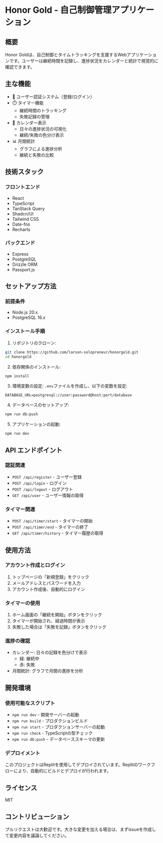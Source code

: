 # Honor Gold - 自己制御管理アプリケーション

## 概要
Honor Goldは、自己制御とタイムトラッキングを支援するWebアプリケーションです。ユーザーは継続時間を記録し、進捗状況をカレンダーと統計で視覚的に確認できます。

## 主な機能
- 🔐 ユーザー認証システム（登録/ログイン）
- ⏱️ タイマー機能
  - 継続時間のトラッキング
  - 失敗記録の管理
- 📅 カレンダー表示
  - 日々の進捗状況の可視化
  - 継続/失敗の色分け表示
- 📊 月間統計
  - グラフによる進捗分析
  - 継続と失敗の比較

## 技術スタック
### フロントエンド
- React
- TypeScript
- TanStack Query
- Shadcn/UI
- Tailwind CSS
- Date-fns
- Recharts

### バックエンド
- Express
- PostgreSQL
- Drizzle ORM
- Passport.js

## セットアップ方法

### 前提条件
- Node.js 20.x
- PostgreSQL 16.x

### インストール手順
1. リポジトリのクローン:
```bash
git clone https://github.com/larson-solopreneur/honorgold.git
cd honorgold
```

2. 依存関係のインストール:
```bash
npm install
```

3. 環境変数の設定:
`.env`ファイルを作成し、以下の変数を設定:
```env
DATABASE_URL=postgresql://user:password@host:port/database
```

4. データベースのセットアップ:
```bash
npm run db:push
```

5. アプリケーションの起動:
```bash
npm run dev
```

## API エンドポイント

### 認証関連
- `POST /api/register` - ユーザー登録
- `POST /api/login` - ログイン
- `POST /api/logout` - ログアウト
- `GET /api/user` - ユーザー情報の取得

### タイマー関連
- `POST /api/timer/start` - タイマーの開始
- `POST /api/timer/end` - タイマーの終了
- `GET /api/timer/history` - タイマー履歴の取得

## 使用方法

### アカウント作成とログイン
1. トップページの「新規登録」をクリック
2. メールアドレスとパスワードを入力
3. アカウント作成後、自動的にログイン

### タイマーの使用
1. ホーム画面の「継続を開始」ボタンをクリック
2. タイマーが開始され、経過時間が表示
3. 失敗した場合は「失敗を記録」ボタンをクリック

### 進捗の確認
- カレンダー: 日々の記録を色分けで表示
  - 緑: 継続中
  - 赤: 失敗
- 月間統計: グラフで月間の進捗を分析

## 開発環境

### 使用可能なスクリプト
- `npm run dev` - 開発サーバーの起動
- `npm run build` - プロダクションビルド
- `npm run start` - プロダクションサーバーの起動
- `npm run check` - TypeScriptの型チェック
- `npm run db:push` - データベーススキーマの更新

### デプロイメント
このプロジェクトはReplitを使用してデプロイされています。Replitのワークフローにより、自動的にビルドとデプロイが行われます。

## ライセンス
MIT

## コントリビューション
プルリクエストは大歓迎です。大きな変更を加える場合は、まずissueを作成して変更内容を議論してください。
